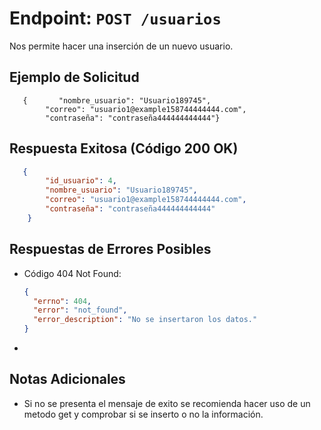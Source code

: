 # Endpoint: `POST /usuarios`

Nos permite hacer una inserción de un nuevo usuario.

## Ejemplo de Solicitud
```http
   {       "nombre_usuario": "Usuario189745",
        "correo": "usuario1@example158744444444.com",
        "contraseña": "contraseña444444444444"}
```

## Respuesta Exitosa (Código 200 OK)
```json
   {
        "id_usuario": 4,
        "nombre_usuario": "Usuario189745",
        "correo": "usuario1@example158744444444.com",
        "contraseña": "contraseña444444444444"
    }
```

## Respuestas de Errores Posibles
- Código 404 Not Found:

  ```json
  {
    "errno": 404,
    "error": "not_found",
    "error_description": "No se insertaron los datos."
  }
  ```

-

## Notas Adicionales

- Si no se presenta el mensaje de exito se recomienda hacer uso de un metodo get y comprobar si se inserto o no la información.